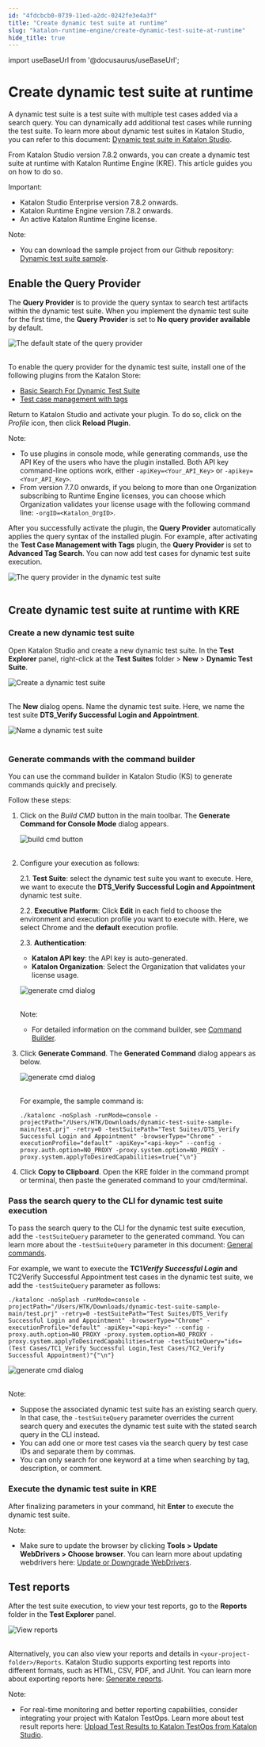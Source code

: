 ```yaml
---
id: "4fdcbcb0-0739-11ed-a2dc-0242fe3e4a3f"
title: "Create dynamic test suite at runtime"
slug: "katalon-runtime-engine/create-dynamic-test-suite-at-runtime"
hide_title: true
---
```

import useBaseUrl from '@docusaurus/useBaseUrl';


# <a id="id" class="anchor_top_offset"/><a id="ariaid-title1" class="anchor_top_offset"/>Create dynamic test suite at runtime

<p xmlns="http://www.w3.org/1999/xhtml" className="p">A dynamic test suite is a test suite with multiple test cases   added via a search query. You can dynamically add additional test   cases while running the test suite. To learn more about dynamic   test suites in Katalon Studio, you can refer to this document: <a className="xref" href="/docs/katalon-studio-enterprise/test-execution/test-suite/manage-test-cases-in-dynamic-test-suites-with-katalon-studio">Dynamic     test suite in Katalon Studio</a>.</p> 
<p xmlns="http://www.w3.org/1999/xhtml" className="p">From Katalon Studio version 7.8.2 onwards, you can create a   dynamic test suite at runtime with Katalon Runtime Engine (KRE).   This article guides you on how to do so.</p> 
<div xmlns="http://www.w3.org/1999/xhtml" className="note important note_important"><span className="note__title">Important:</span> 
  <ul className="ul"><li className="li">Katalon Studio Enterprise version 7.8.2 onwards.</li><li className="li">Katalon Runtime Engine version 7.8.2 onwards.</li><li className="li">An active Katalon Runtime Engine license.</li></ul>
</div>
<div xmlns="http://www.w3.org/1999/xhtml" className="note note note_note"><span className="note__title">Note:</span> 
  <ul className="ul"><li className="li"><p className="p">You can download the sample project from our Github repository:
        <a className="xref j-external-link" href="https://github.com/katalon-studio-samples/dynamic-test-suite-sample" target="_blank">Dynamic
          test suite sample</a>.</p></li></ul>
</div>

## <a id="id_1" class="anchor_top_offset"/>Enable the Query Provider

<p xmlns="http://www.w3.org/1999/xhtml" className="p">The <strong className="ph b">Query Provider</strong> is to provide the query   syntax to search test artifacts within the dynamic test suite. When   you implement the dynamic test suite for the first time, the   <strong className="ph b">Query Provider</strong> is set to <strong className="ph b">No query provider     available</strong> by default.</p> 
<p xmlns="http://www.w3.org/1999/xhtml" className="p">   <img className="image" src={useBaseUrl("https://github.com/katalon-studio/docs-images/raw/master/katalon-studio/docs/dynamic-querying-test-suite/dynamic-ts.png")} alt="The default state of the query provider" /><br /><br /> </p> 
<p xmlns="http://www.w3.org/1999/xhtml" className="p">To enable the query provider for the dynamic test suite, install   one of the following plugins from the Katalon Store:</p> 
<ul xmlns="http://www.w3.org/1999/xhtml" className="ul"><li className="li">     <a className="xref j-external-link" href="https://store.katalon.com/product/2/Basic-Search-For-Dynamic-Test-Suite" target="_blank">Basic       Search For Dynamic Test Suite</a>   </li><li className="li">     <a className="xref j-external-link" href="https://store.katalon.com/product/6/Test-Case-Management-with-Tags" target="_blank">Test       case management with tags</a>   </li></ul> 
<p xmlns="http://www.w3.org/1999/xhtml" className="p">Return to Katalon Studio and activate your plugin. To do so,   click on the <em className="ph i">Profile</em> icon, then click <strong className="ph b">Reload     Plugin</strong>.</p> 
<div xmlns="http://www.w3.org/1999/xhtml" className="note note note_note"><span className="note__title">Note:</span> 
  <ul className="ul"><li className="li">To use plugins in console mode, while generating commands, use
      the API Key of the users who have the plugin installed. Both API
      key command-line options work, either
      <code className="ph codeph">-apiKey=&lt;Your_API_Key&gt;</code> or
      <code className="ph codeph">-apikey=&lt;Your_API_Key&gt;</code>.</li><li className="li">From version 7.7.0 onwards, if you belong to more than one
      Organization subscribing to Runtime Engine licenses, you can choose
      which Organization validates your license usage with the following
      command line: <code className="ph codeph">-orgID=&lt;Katalon_OrgID&gt;</code>.</li></ul>
</div>
<p xmlns="http://www.w3.org/1999/xhtml" className="p">After you successfully activate the plugin, the <strong className="ph b">Query     Provider</strong> automatically applies the query syntax of the   installed plugin. For example, after activating the <strong className="ph b">Test     Case Management with Tags</strong> plugin, the <strong className="ph b">Query     Provider</strong> is set to <strong className="ph b">Advanced Tag Search</strong>.   You can now add test cases for dynamic test suite execution.</p> 
<p xmlns="http://www.w3.org/1999/xhtml" className="p">   <img className="image" src={useBaseUrl("https://github.com/katalon-studio/docs-images/raw/master/katalon-studio/docs/dynamic-test-suite-kre/KS-8.2.5-The-query-provider.png")} alt="The query provider in the dynamic test suite" /><br /><br /> </p> 
    

## <a id="id_2" class="anchor_top_offset"/>Create dynamic test suite at runtime with KRE

    
                  
      

### <a id="id_3" class="anchor_top_offset"/>Create a new dynamic test suite

      
        
<p xmlns="http://www.w3.org/1999/xhtml" className="p">Open Katalon Studio and create a new dynamic test suite. In the   <strong className="ph b">Test Explorer</strong> panel, right-click at the   <strong className="ph b">Test Suites</strong> folder &gt; <strong className="ph b">New</strong> &gt;   <strong className="ph b">Dynamic Test Suite</strong>.</p> 
        
<p xmlns="http://www.w3.org/1999/xhtml" className="p">   <img className="image" src={useBaseUrl("https://github.com/katalon-studio/docs-images/raw/master/katalon-studio/docs/dynamic-test-suite-ks/KS-DYNAMIC-Create-a-new-dynamic-test-suite.png")} alt="Create a dynamic test suite" /><br /><br /> </p> 
        
<p xmlns="http://www.w3.org/1999/xhtml" className="p">The <strong className="ph b">New</strong> dialog opens. Name the dynamic test   suite. Here, we name the test suite <strong className="ph b">DTS_Verify Successful     Login and Appointment</strong>.</p> 
        
<p xmlns="http://www.w3.org/1999/xhtml" className="p">   <img className="image" src={useBaseUrl("https://github.com/katalon-studio/docs-images/raw/master/katalon-studio/docs/dynamic-test-suite-kre/KS-8.2.5-Name-DTS.png")} alt="Name a dynamic test suite" /><br /><br /> </p> 
      
    

### <a id="id_4" class="anchor_top_offset"/>Generate commands with the command builder

<p xmlns="http://www.w3.org/1999/xhtml" className="p">You can use the command builder in Katalon Studio (KS) to   generate commands quickly and precisely.</p> 
<p xmlns="http://www.w3.org/1999/xhtml" className="p">Follow these steps:</p> 
<ol xmlns="http://www.w3.org/1999/xhtml" className="ol"><li className="li">     <p className="p">Click on the <em className="ph i">Build CMD</em> button in the main toolbar. The       <strong className="ph b">Generate Command for Console Mode</strong> dialog       appears.</p>     <p className="p">       <img className="image" src={useBaseUrl("https://github.com/katalon-studio/docs-images/raw/master/katalon-testcloud/studio-integration/comand-builder-icon.png")} alt="build cmd button" /><br /><br />     </p>   </li><li className="li">     <p className="p">Configure your execution as follows:</p>     <p className="p">2.1. <strong className="ph b">Test Suite</strong>: select the dynamic test suite       you want to execute. Here, we want to execute the       <strong className="ph b">DTS_Verify Successful Login and Appointment</strong>       dynamic test suite.</p>     <p className="p">2.2. <strong className="ph b">Executive Platform</strong>: Click       <strong className="ph b">Edit</strong> in each field to choose the environment and       execution profile you want to execute with. Here, we select Chrome       and the <strong className="ph b">default</strong> execution profile.</p>     <p className="p">2.3. <strong className="ph b">Authentication</strong>:</p>     <ul className="ul"><li className="li">         <strong className="ph b">Katalon API key</strong>: the API key is         auto-generated.</li><li className="li">         <strong className="ph b">Katalon Organization</strong>: Select the Organization         that validates your license usage.</li></ul>     <p className="p">       <img className="image" src={useBaseUrl("https://github.com/katalon-studio/docs-images/raw/master/katalon-studio/docs/dynamic-test-suite-kre/KS-8.2.5-Command-builder.png")} alt="generate cmd dialog" /><br /><br />     </p>     <div className="note note note_note"><span className="note__title">Note:</span>        <ul className="ul"><li className="li"><p className="p">For detailed information on the command builder, see <a className="xref" href="/docs/katalon-runtime-engine/command-syntax-command-lineconsole-mode-execution#id_10">Command               Builder</a>.</p></li></ul>     </div>   </li><li className="li">     <p className="p">Click <strong className="ph b">Generate Command</strong>. The <strong className="ph b">Generated         Command</strong> dialog appears as below.</p>     <p className="p">       <img className="image" src={useBaseUrl("https://github.com/katalon-studio/docs-images/raw/master/katalon-studio/docs/dynamic-test-suite-kre/KS-8.2.5-Generated-command.png")} alt="generate cmd dialog" /><br /><br />     </p>     <p className="p">For example, the sample command is:</p>     <pre className="pre codeblock"><code>./katalonc -noSplash -runMode=console -projectPath="/Users/HTK/Downloads/dynamic-test-suite-sample-main/test.prj" -retry=0 -testSuitePath="Test Suites/DTS_Verify Successful Login and Appointment" -browserType="Chrome" -executionProfile="default" -apiKey="&lt;api-key&gt;" --config -proxy.auth.option=NO_PROXY -proxy.system.option=NO_PROXY -proxy.system.applyToDesiredCapabilities=true{"\n"}</code></pre>   </li><li className="li">     <p className="p">Click <strong className="ph b">Copy to Clipboard</strong>. Open the KRE folder in       the command prompt or terminal, then paste the generated command to       your cmd/terminal.</p>   </li></ol> 

### <a id="id_5" class="anchor_top_offset"/>Pass the search query to the CLI for dynamic test suite         execution

<p xmlns="http://www.w3.org/1999/xhtml" className="p">To pass the search query to the CLI for the dynamic test suite   execution, add the <code className="ph codeph">-testSuiteQuery</code> parameter to the   generated command. You can learn more about the   <code className="ph codeph">-testSuiteQuery</code> parameter in this document: <a className="xref" href="/docs/katalon-runtime-engine/command-syntax-command-lineconsole-mode-execution#concept-1437">General     commands</a>.</p> 
<p xmlns="http://www.w3.org/1999/xhtml" className="p">For example, we want to execute the <strong className="ph b">TC1<em className="ph i">Verify       Successful Login</em> and</strong> TC2Verify Successful Appointment   test cases in the dynamic test suite, we add the   <code className="ph codeph">-testSuiteQuery</code> parameter as follows:</p> 
<pre xmlns="http://www.w3.org/1999/xhtml" className="pre codeblock"><code>./katalonc -noSplash -runMode=console -projectPath="/Users/HTK/Downloads/dynamic-test-suite-sample-main/test.prj" -retry=0 -testSuitePath="Test Suites/DTS_Verify Successful Login and Appointment" -browserType="Chrome" -executionProfile="default" -apiKey="&lt;api-key&gt;" --config -proxy.auth.option=NO_PROXY -proxy.system.option=NO_PROXY -proxy.system.applyToDesiredCapabilities=true -testSuiteQuery="ids=(Test Cases/TC1_Verify Successful Login,Test Cases/TC2_Verify Successful Appointment)"{"\n"}</code></pre> 
<p xmlns="http://www.w3.org/1999/xhtml" className="p">   <img className="image" src={useBaseUrl("https://github.com/katalon-studio/docs-images/raw/master/katalon-studio/docs/dynamic-test-suite-kre/KS-8.2.5-Command-line-terminal.png")} alt="generate cmd dialog" /><br /><br /> </p> 
<div xmlns="http://www.w3.org/1999/xhtml" className="note note note_note"><span className="note__title">Note:</span> 
  <ul className="ul"><li className="li">Suppose the associated dynamic test suite has an existing
      search query. In that case, the <code className="ph codeph">-testSuiteQuery</code>
      parameter overrides the current search query and executes the
      dynamic test suite with the stated search query in the CLI
      instead.</li><li className="li">You can add one or more test cases via the search query by test
      case IDs and separate them by commas.</li><li className="li">You can only search for one keyword at a time when searching by
      tag, description, or comment.</li></ul>
</div>

### <a id="id_6" class="anchor_top_offset"/>Execute the dynamic test suite in KRE

<p xmlns="http://www.w3.org/1999/xhtml" className="p">After finalizing parameters in your command, hit   <strong className="ph b">Enter</strong> to execute the dynamic test suite.</p> 
<div xmlns="http://www.w3.org/1999/xhtml" className="note note note_note"><span className="note__title">Note:</span> 
  <ul className="ul"><li className="li"><p className="p">Make sure to update the browser by clicking
        <strong className="ph b">Tools &gt; Update WebDrivers &gt; Choose browser</strong>.
        You can learn more about updating webdrivers here: <a className="xref" href="/docs/katalon-studio-enterprise/test-design/web-test-design/handle-webdrivers/upgrade-or-downgrade-webdrivers">Update
          or Downgrade WebDrivers</a>.</p></li></ul>
</div>

## <a id="id_7" class="anchor_top_offset"/>Test reports

<p xmlns="http://www.w3.org/1999/xhtml" className="p">After the test suite execution, to view your test reports, go to   the <strong className="ph b">Reports</strong> folder in the <strong className="ph b">Test     Explorer</strong> panel.</p> 
<p xmlns="http://www.w3.org/1999/xhtml" className="p">   <img className="image" src={useBaseUrl("https://github.com/katalon-studio/docs-images/raw/master/katalon-studio/docs/dynamic-test-suite-kre/KS-8.2.5-view-reports.png")} alt="View reports" /><br /><br /> </p> 
<p xmlns="http://www.w3.org/1999/xhtml" className="p">Alternatively, you can also view your reports and details in   <code className="ph codeph">&lt;your-project-folder&gt;/Reports</code>. Katalon Studio   supports exporting test reports into different formats, such as   HTML, CSV, PDF, and JUnit. You can learn more about exporting   reports here: <a className="xref" href="/docs/katalon-studio-enterprise/test-results-analysis/test-suite-and-test-suite-collection-reports#id_6">Generate     reports</a>.</p> 
<div xmlns="http://www.w3.org/1999/xhtml" className="note note note_note"><span className="note__title">Note:</span> 
  <ul className="ul"><li className="li">For real-time monitoring and better reporting capabilities,
      consider integrating your project with Katalon TestOps. Learn more
      about test result reports here: <a className="xref" href="/docs/katalon-studio-enterprise/integration/testops-integration/upload-test-results-to-katalon-testops-from-katalon-studio">Upload
        Test Results to Katalon TestOps from Katalon Studio</a>.</li></ul>
</div>
